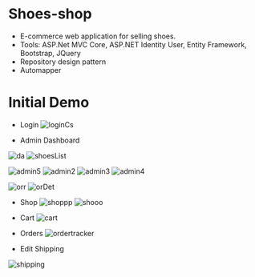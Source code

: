 # Shoes-shop
- E-commerce web application for selling shoes. 
- Tools: ASP.Net MVC Core, ASP.NET Identity User, Entity Framework, Bootstrap, JQuery
- Repository design pattern
- Automapper
# Initial Demo 
- Login
![loginCs](https://user-images.githubusercontent.com/57669085/200456399-5af2456d-7ac5-45e9-9574-e405c19dc29f.PNG)

- Admin Dashboard

![da](https://user-images.githubusercontent.com/57669085/201336568-99516ac3-e426-44a9-9c77-88dbf722fe97.PNG)
![shoesList](https://user-images.githubusercontent.com/57669085/201336616-8b502471-646b-4918-9318-91d67ace4d38.PNG)


![admin5](https://user-images.githubusercontent.com/57669085/200457285-b951f683-0452-46f7-b716-86f27a87d6ad.PNG)
![admin2](https://user-images.githubusercontent.com/57669085/200457293-52b607c9-8ec9-4529-bffd-485d59548b8e.PNG)
![admin3](https://user-images.githubusercontent.com/57669085/200457297-719346c6-a543-4c29-829e-e4a0386ca26a.PNG)
![admin4](https://user-images.githubusercontent.com/57669085/200457301-4cde0af6-2a49-40b4-81a3-a2ce1eba7464.PNG)

![orr](https://user-images.githubusercontent.com/57669085/201336793-8439c00e-5cb1-4074-b2be-72376d4a3df5.PNG)
![orDet](https://user-images.githubusercontent.com/57669085/201336851-869eaeac-fb2d-497d-80f9-d81dc8fc68bd.PNG)

- Shop
![shoppp](https://user-images.githubusercontent.com/57669085/201336966-9c63f5b4-4d02-48db-978d-350cd9d9df53.PNG)
![shooo](https://user-images.githubusercontent.com/57669085/201336993-1c821b65-d72e-41a3-bea5-9c705ab06b76.PNG)


- Cart
![cart](https://user-images.githubusercontent.com/57669085/199249731-670c7c4e-9414-4585-9764-608aac1f5c45.PNG)

- Orders 
![ordertracker](https://user-images.githubusercontent.com/57669085/200456063-01f79b17-309b-449b-b48a-b04e55595f87.PNG)
- Edit Shipping 

![shipping](https://user-images.githubusercontent.com/57669085/200456690-64ec7855-8df5-443e-9f45-05a0582a81e2.PNG)
